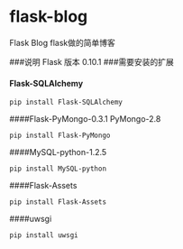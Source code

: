 # flask-blog
Flask Blog flask做的简单博客

###说明
Flask 版本 0.10.1
###需要安装的扩展
#### Flask-SQLAlchemy
```
pip install Flask-SQLAlchemy
```
####Flask-PyMongo-0.3.1 PyMongo-2.8
```
pip install Flask-PyMongo
```
####MySQL-python-1.2.5
```
pip install MySQL-python
```
####Flask-Assets
```
pip install Flask-Assets
```
####uwsgi
```
pip install uwsgi
```
